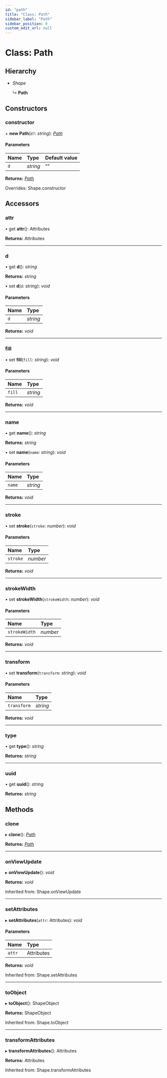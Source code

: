 ```yaml
---
id: "path"
title: "Class: Path"
sidebar_label: "Path"
sidebar_position: 0
custom_edit_url: null
---
```


# Class: Path

## Hierarchy

- *Shape*

  ↳ **Path**

## Constructors

### constructor

\+ **new Path**(`d?`: *string*): [*Path*](path.md)

#### Parameters

| Name | Type | Default value |
| :------ | :------ | :------ |
| `d` | *string* | "" |

**Returns:** [*Path*](path.md)

Overrides: Shape.constructor

## Accessors

### attr

• get **attr**(): Attributes

**Returns:** Attributes

___

### d

• get **d**(): *string*

**Returns:** *string*

• set **d**(`d`: *string*): *void*

#### Parameters

| Name | Type |
| :------ | :------ |
| `d` | *string* |

**Returns:** *void*

___

### fill

• set **fill**(`fill`: *string*): *void*

#### Parameters

| Name | Type |
| :------ | :------ |
| `fill` | *string* |

**Returns:** *void*

___

### name

• get **name**(): *string*

**Returns:** *string*

• set **name**(`name`: *string*): *void*

#### Parameters

| Name | Type |
| :------ | :------ |
| `name` | *string* |

**Returns:** *void*

___

### stroke

• set **stroke**(`stroke`: *number*): *void*

#### Parameters

| Name | Type |
| :------ | :------ |
| `stroke` | *number* |

**Returns:** *void*

___

### strokeWidth

• set **strokeWidth**(`strokeWidth`: *number*): *void*

#### Parameters

| Name | Type |
| :------ | :------ |
| `strokeWidth` | *number* |

**Returns:** *void*

___

### transform

• set **transform**(`transform`: *string*): *void*

#### Parameters

| Name | Type |
| :------ | :------ |
| `transform` | *string* |

**Returns:** *void*

___

### type

• get **type**(): *string*

**Returns:** *string*

___

### uuid

• get **uuid**(): *string*

**Returns:** *string*

## Methods

### clone

▸ **clone**(): [*Path*](path.md)

**Returns:** [*Path*](path.md)

___

### onViewUpdate

▸ **onViewUpdate**(): *void*

**Returns:** *void*

Inherited from: Shape.onViewUpdate

___

### setAttributes

▸ **setAttributes**(`attr`: Attributes): *void*

#### Parameters

| Name | Type |
| :------ | :------ |
| `attr` | Attributes |

**Returns:** *void*

Inherited from: Shape.setAttributes

___

### toObject

▸ **toObject**(): ShapeObject

**Returns:** ShapeObject

Inherited from: Shape.toObject

___

### transformAttributes

▸ **transformAttributes**(): Attributes

**Returns:** Attributes

Inherited from: Shape.transformAttributes
